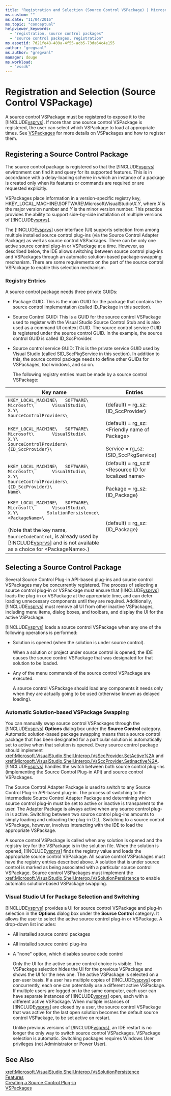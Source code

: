 ```yaml
---
title: "Registration and Selection (Source Control VSPackage) | Microsoft Docs"
ms.custom: ""
ms.date: "11/04/2016"
ms.topic: "conceptual"
helpviewer_keywords: 
  - "registration, source control packages"
  - "source control packages, registration"
ms.assetid: 7d21fe48-489a-4f55-acb5-73da64c4e155
author: "gregvanl"
ms.author: "gregvanl"
manager: douge
ms.workload: 
  - "vssdk"
---
```

# Registration and Selection (Source Control VSPackage)
A source control VSPackage must be registered to expose it to the [!INCLUDE[vsprvs](../../code-quality/includes/vsprvs_md.md)]. If more than one source control VSPackage is registered, the user can select which VSPackage to load at appropriate times. See [VSPackages](../../extensibility/internals/vspackages.md) for more details on VSPackages and how to register them.  
  
## Registering a Source Control Package  
 The source control package is registered so that the [!INCLUDE[vsprvs](../../code-quality/includes/vsprvs_md.md)] environment can find it and query for its supported features. This is in accordance with a delay-loading scheme in which an instance of a package is created only when its features or commands are required or are requested explicitly.  
  
 VSPackages place information in a version-specific registry key, HKEY_LOCAL_MACHINE\SOFTWARE\Microsoft\VisualStudio\\*X.Y*, where *X* is the major version number and *Y* is the minor version number. This practice provides the ability to support side-by-side installation of multiple versions of [!INCLUDE[vsprvs](../../code-quality/includes/vsprvs_md.md)].  
  
 The [!INCLUDE[vsprvs](../../code-quality/includes/vsprvs_md.md)] user interface (UI) supports selection from among multiple installed source control plug-ins (via the Source Control Adapter Package) as well as source control VSPackages. There can be only one active source control plug-in or VSPackage at a time. However, as described below, the IDE allows switching between source control plug-ins and VSPackages through an automatic solution-based package-swapping mechanism. There are some requirements on the part of the source control VSPackage to enable this selection mechanism.  
  
### Registry Entries  
 A source control package needs three private GUIDs:  
  
- Package GUID: This is the main GUID for the package that contains the source control implementation (called ID_Package in this section).  
  
- Source Control GUID: This is a GUID for the source control VSPackage used to register with the Visual Studio Source Control Stub and is also used as a command UI context GUID. The source control service GUID is registered under the source control GUID. In the example, the source control GUID is called ID_SccProvider.  
  
- Source control service GUID: This is the private service GUID used by Visual Studio (called SID_SccPkgService in this section). In addition to this, the source control package needs to define other GUIDs for VSPackages, tool windows, and so on.  
  
  The following registry entries must be made by a source control VSPackage:  
  
| Key name | Entries |
| - | - |
| `HKEY_LOCAL_MACHINE\   SOFTWARE\     Microsoft\       VisualStudio\         X.Y\           SourceControlProviders\` | (default) = rg_sz:{ID_SccProvider} |
| `HKEY_LOCAL_MACHINE\   SOFTWARE\     Microsoft\       VisualStudio\         X.Y\           SourceControlProviders\             {ID_SccProvider}\` | (default) = rg_sz:\<Friendly name of Package><br /><br /> Service = rg_sz:{SID_SccPkgService} |
| `HKEY_LOCAL_MACHINE\   SOFTWARE\     Microsoft\       VisualStudio\         X.Y\           SourceControlProviders\             {ID_SccProvider}\               Name\` | (default) = rg_sz:#\<Resource ID for localized name><br /><br /> Package = rg_sz:{ID_Package} |
| `HKEY_LOCAL_MACHINE\   SOFTWARE\     Microsoft\       VisualStudio\         X.Y\           SolutionPersistence\             <PackageName>\`<br /><br /> (Note that the key name, `SourceCodeControl`, is already used by [!INCLUDE[vsprvs](../../code-quality/includes/vsprvs_md.md)] and is not available as a choice for \<PackageName>.) | (default) = rg_sz:{ID_Package} |
  
## Selecting a Source Control Package  
 Several Source Control Plug-in API-based plug-ins and source control VSPackages may be concurrently registered. The process of selecting a source control plug-in or VSPackage must ensure that [!INCLUDE[vsprvs](../../code-quality/includes/vsprvs_md.md)] loads the plug-in or VSPackage at the appropriate time, and can defer loading unnecessary components until they are required. Additionally, [!INCLUDE[vsprvs](../../code-quality/includes/vsprvs_md.md)] must remove all UI from other inactive VSPackages, including menu items, dialog boxes, and toolbars, and display the UI for the active VSPackage.  
  
 [!INCLUDE[vsprvs](../../code-quality/includes/vsprvs_md.md)] loads a source control VSPackage when any one of the following operations is performed:  
  
- Solution is opened (when the solution is under source control).  
  
   When a solution or project under source control is opened, the IDE causes the source control VSPackage that was designated for that solution to be loaded.  
  
- Any of the menu commands of the source control VSPackage are executed.  
  
  A source control VSPackage should load any components it needs only when they are actually going to be used (otherwise known as delayed loading).  
  
### Automatic Solution-based VSPackage Swapping  
 You can manually swap source control VSPackages through the [!INCLUDE[vsprvs](../../code-quality/includes/vsprvs_md.md)] **Options** dialog box under the **Source Control** category. Automatic solution-based package swapping means that a source control package that has been designated for a particular solution is automatically set to active when that solution is opened. Every source control package should implement <xref:Microsoft.VisualStudio.Shell.Interop.IVsSccProvider.SetActive%2A> and <xref:Microsoft.VisualStudio.Shell.Interop.IVsSccProvider.SetInactive%2A>. [!INCLUDE[vsprvs](../../code-quality/includes/vsprvs_md.md)] handles the switch between both source control plug-ins (implementing the Source Control Plug-in API) and source control VSPackages.  
  
 The Source Control Adapter Package is used to switch to any Source Control Plug-in API-based plug-in. The process of switching to the intermediate Source Control Adapter Package and determining which source control plug-in must be set to active or inactive is transparent to the user. The Adapter Package is always active when any source control plug-in is active. Switching between two source control plug-ins amounts to simply loading and unloading the plug-in DLL. Switching to a source control VSPackage, however, involves interacting with the IDE to load the appropriate VSPackage.  
  
 A source control VSPackage is called when any solution is opened and the registry key for the VSPackage  is in the solution file. When the solution is opened, [!INCLUDE[vsprvs](../../code-quality/includes/vsprvs_md.md)] finds the registry value and loads the appropriate source control VSPackage. All source control VSPackages must have the registry entries described above. A solution that is under source control is marked as being associated with a particular source control VSPackage. Source control VSPackages must implement the <xref:Microsoft.VisualStudio.Shell.Interop.IVsSolutionPersistence> to enable automatic solution-based VSPackage swapping.  
  
### Visual Studio UI for Package Selection and Switching  
 [!INCLUDE[vsprvs](../../code-quality/includes/vsprvs_md.md)] provides a UI for source control VSPackage and plug-in selection in the **Options** dialog box under the **Source Control** category. It allows the user to select the active source control plug-in or VSPackage. A drop-down list includes:  
  
- All installed source control packages  
  
- All installed source control plug-ins  
  
- A "none" option, which disables source code control  
  
  Only the UI for the active source control choice is visible. The VSPackage selection hides the UI for the previous VSPackage and shows the UI for the new one. The active VSPackage is selected on a per-user basis. If a user has multiple copies of [!INCLUDE[vsprvs](../../code-quality/includes/vsprvs_md.md)] open concurrently, each one can potentially use a different active VSPackage. If multiple users are logged on to the same computer, each user can have separate instances of [!INCLUDE[vsprvs](../../code-quality/includes/vsprvs_md.md)] open, each with a different active VSPackage. When multiple instances of [!INCLUDE[vsprvs](../../code-quality/includes/vsprvs_md.md)] are closed by a user, the source control VSPackage that was active for the last open solution becomes the default source control VSPackage, to be set active on restart.  
  
  Unlike previous versions of [!INCLUDE[vsprvs](../../code-quality/includes/vsprvs_md.md)], an IDE restart is no longer the only way to switch source control VSPackages. VSPackage selection is automatic. Switching packages requires Windows User privileges (not Administrator or Power User).  
  
## See Also  
 <xref:Microsoft.VisualStudio.Shell.Interop.IVsSolutionPersistence>   
 [Features](../../extensibility/internals/source-control-vspackage-features.md)   
 [Creating a Source Control Plug-in](../../extensibility/internals/creating-a-source-control-plug-in.md)   
 [VSPackages](../../extensibility/internals/vspackages.md)
